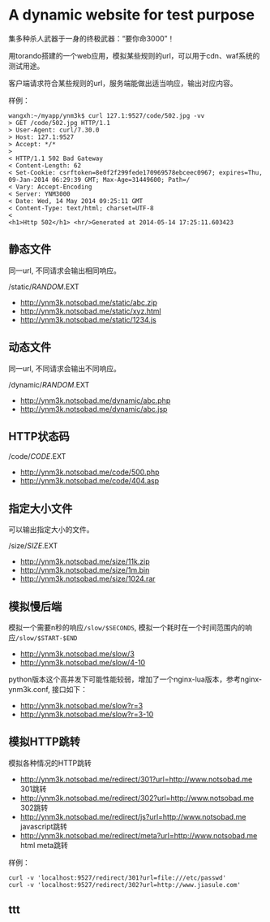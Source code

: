 # A dynamic website for test purpose

集多种杀人武器于一身的终极武器：“要你命3000”！

用torando搭建的一个web应用，模拟某些规则的url，可以用于cdn、waf系统的测试用途。

客户端请求符合某些规则的url，服务端能做出适当响应，输出对应内容。

样例：

	wangxh:~/myapp/ynm3k$ curl 127.1:9527/code/502.jpg -vv
	> GET /code/502.jpg HTTP/1.1
	> User-Agent: curl/7.30.0
	> Host: 127.1:9527
	> Accept: */*
	>
	< HTTP/1.1 502 Bad Gateway
	< Content-Length: 62
	< Set-Cookie: csrftoken=8e0f2f299fede170969578ebceec0967; expires=Thu, 09-Jan-2014 06:29:39 GMT; Max-Age=31449600; Path=/
	< Vary: Accept-Encoding
	< Server: YNM3000
	< Date: Wed, 14 May 2014 09:25:11 GMT
	< Content-Type: text/html; charset=UTF-8
	<
	<h1>Http 502</h1> <hr/>Generated at 2014-05-14 17:25:11.603423

## 静态文件

同一url, 不同请求会输出相同响应。

/static/$RANDOM.$EXT

* http://ynm3k.notsobad.me/static/abc.zip
* http://ynm3k.notsobad.me/static/xyz.html
* http://ynm3k.notsobad.me/static/1234.js

## 动态文件

同一url, 不同请求会输出不同响应。

/dynamic/$RANDOM.$EXT

* http://ynm3k.notsobad.me/dynamic/abc.php
* http://ynm3k.notsobad.me/dynamic/abc.jsp

## HTTP状态码
/code/$CODE.$EXT

* http://ynm3k.notsobad.me/code/500.php
* http://ynm3k.notsobad.me/code/404.asp

## 指定大小文件

可以输出指定大小的文件。

/size/$SIZE.$EXT

* http://ynm3k.notsobad.me/size/11k.zip
* http://ynm3k.notsobad.me/size/1m.bin
* http://ynm3k.notsobad.me/size/1024.rar

## 模拟慢后端
模拟一个需要n秒的响应`/slow/$SECONDS`, 模拟一个耗时在一个时间范围内的响应`/slow/$START-$END`

* http://ynm3k.notsobad.me/slow/3
* http://ynm3k.notsobad.me/slow/4-10

python版本这个高并发下可能性能较弱，增加了一个nginx-lua版本，参考nginx-ynm3k.conf, 接口如下：
* http://ynm3k.notsobad.me/slow?r=3
* http://ynm3k.notsobad.me/slow?r=3-10

## 模拟HTTP跳转
模拟各种情况的HTTP跳转

* http://ynm3k.notsobad.me/redirect/301?url=http://www.notsobad.me  301跳转
* http://ynm3k.notsobad.me/redirect/302?url=http://www.notsobad.me  302跳转
* http://ynm3k.notsobad.me/redirect/js?url=http://www.notsobad.me javascript跳转
* http://ynm3k.notsobad.me/redirect/meta?url=http://www.notsobad.me html meta跳转

样例：

    curl -v 'localhost:9527/redirect/301?url=file:///etc/passwd'
    curl -v 'localhost:9527/redirect/302?url=http://www.jiasule.com'


ttt
---

